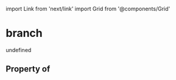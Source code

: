 import Link from 'next/link'
import Grid from '@components/Grid'

# branch

undefined

## Property of




